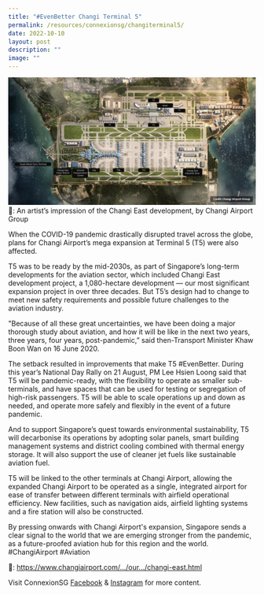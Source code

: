 ```yaml
---
title: "#EvenBetter Changi Terminal 5"
permalink: /resources/connexionsg/changiterminal5/
date: 2022-10-10
layout: post
description: ""
image: ""
---
```

![](/images/connexionsg/2022/T5.jpg)
📸: An artist’s impression of the Changi East development, by Changi Airport Group

When the COVID-19 pandemic drastically disrupted travel across the globe, plans for Changi Airport’s mega expansion at Terminal 5 (T5) were also affected.

T5 was to be ready by the mid-2030s, as part of Singapore’s long-term developments for the aviation sector, which included Changi East development project, a 1,080-hectare development — our most significant expansion project in over three decades. But T5’s design had to change to meet new safety requirements and possible future challenges to the aviation industry.

"Because of all these great uncertainties, we have been doing a major thorough study about aviation, and how it will be like in the next two years, three years, four years, post-pandemic,” said then-Transport Minister Khaw Boon Wan on 16 June 2020.

The setback resulted in improvements that make T5 #EvenBetter. During this year’s National Day Rally on 21 August, PM Lee Hsien Loong said that T5 will be pandemic-ready, with the flexibility to operate as smaller sub-terminals, and have spaces that can be used for testing or segregation of high-risk passengers. T5 will be able to scale operations up and down as needed, and operate more safely and flexibly in the event of a future pandemic.

And to support Singapore’s quest towards environmental sustainability, T5 will decarbonise its operations by adopting solar panels, smart building management systems and district cooling combined with thermal energy storage. It will also support the use of cleaner jet fuels like sustainable aviation fuel.

T5 will be linked to the other terminals at Changi Airport, allowing the expanded Changi Airport to be operated as a single, integrated airport for ease of transfer between different terminals with airfield operational efficiency. New facilities, such as navigation aids, airfield lighting systems and a fire station will also be constructed.

By pressing onwards with Changi Airport's expansion, Singapore sends a clear signal to the world that we are emerging stronger from the pandemic, as a future-proofed aviation hub for this region and the world. #ChangiAirport #Aviation 

🔗: https://www.changiairport.com/.../our.../changi-east.html


Visit ConnexionSG [Facebook](https://www.facebook.com/ConnexionSG) & [Instagram](https://www.instagram.com/connexionsg/) for more content.